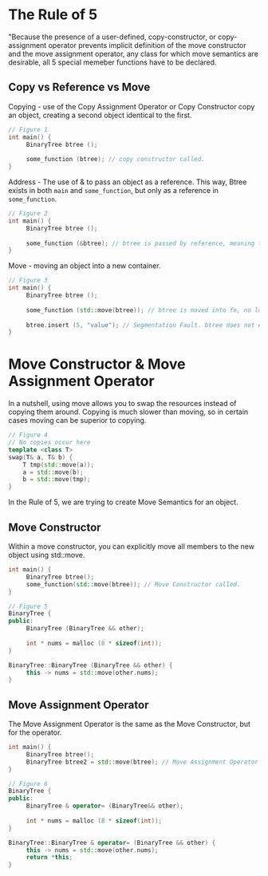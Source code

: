 # The Rule of 5

"Because the presence of a user-defined, copy-constructor, or copy-assignment operator prevents implicit definition of the move constructor and the move assignment operator, any class for which move semantics are desirable, all 5 special memeber functions have to be declared.

## Copy vs Reference vs Move

Copying - use of the Copy Assignment Operator or Copy Constructor copy an object, creating a second object identical to the first.

```cpp
// Figure 1
int main() {
     BinaryTree btree ();
     
     some_function (btree); // copy constructor called.
}
```

Address - The use of & to pass an object as a reference. This way, Btree exists in both `main` and `some_function`, but only as a reference in `some_function`.

```cpp
// Figure 2
int main() {
     BinaryTree btree ();
     
     some_function (&btree); // btree is passed by reference, meaning there is no copy.
}
```

Move - moving an object into a new container.

```cpp
// Figure 3
int main() {
     BinaryTree btree ();
     
     some_function (std::move(btree)); // btree is moved into fn, no longer exists in this scope. 
     
     btree.insert (5, "value"); // Segmentation Fault. btree does not exist in this scope. 
}
```

# Move Constructor & Move Assignment Operator

In a nutshell, using move allows you to swap the resources instead of copying them around. Copying is much slower than moving, so in certain cases moving can be superior to copying. 

```cpp
// Figure 4
// No copies occur here
template <class T>
swap(T& a, T& b) {
    T tmp(std::move(a));
    a = std::move(b);   
    b = std::move(tmp);
}
```

In the Rule of 5, we are trying to create Move Semantics for an object. 

## Move Constructor

Within a move constructor, you can explicitly move all members to the new object using std::move.

```cpp
int main() {
     BinaryTree btree();
     some_function(std::move(btree)); // Move Constructor called. 
}
```
```cpp
// Figure 5
BinaryTree {
public:
     BinaryTree (BinaryTree && other);
     
     int * nums = malloc (8 * sizeof(int));
}

BinaryTree::BinaryTree (BinaryTree && other) {
     this -> nums = std::move(other.nums);
}
```

## Move Assignment Operator

The Move Assignment Operator is the same as the Move Constructor, but for the operator. 

```cpp
int main() {
     BinaryTree btree();
     BinaryTree btree2 = std::move(btree); // Move Assignment Operator called.
}
```

```cpp
// Figure 6
BinaryTree {
public:
     BinaryTree & operator= (BinaryTree&& other);
     
     int * nums = malloc (8 * sizeof(int));
}

BinaryTree::BinaryTree & operator= (BinaryTree && other) {
     this -> nums = std::move(other.nums);
     return *this;
}
```
